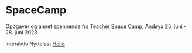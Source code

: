 # SpaceCamp

Oppgaver og annet spennende fra Teacher Space Camp, Andøya 25. juni - 28. juni 2023

Interaktiv Nyttelast [Hello](www.nrk.no)
